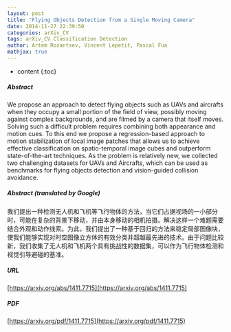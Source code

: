 ```yaml
---
layout: post
title: "Flying Objects Detection from a Single Moving Camera"
date: 2014-11-27 22:39:50
categories: arXiv_CV
tags: arXiv_CV Classification Detection
author: Artem Rozantsev, Vincent Lepetit, Pascal Fua
mathjax: true
---
```


* content
{:toc}

##### Abstract
We propose an approach to detect flying objects such as UAVs and aircrafts when they occupy a small portion of the field of view, possibly moving against complex backgrounds, and are filmed by a camera that itself moves. Solving such a difficult problem requires combining both appearance and motion cues. To this end we propose a regression-based approach to motion stabilization of local image patches that allows us to achieve effective classification on spatio-temporal image cubes and outperform state-of-the-art techniques. As the problem is relatively new, we collected two challenging datasets for UAVs and Aircrafts, which can be used as benchmarks for flying objects detection and vision-guided collision avoidance.

##### Abstract (translated by Google)
我们提出一种检测无人机和飞机等飞行物体的方法，当它们占据视场的一小部分时，可能在复杂的背景下移动，并由本身移动的相机拍摄。解决这样一个难题需要结合外观和动作线索。为此，我们提出了一种基于回归的方法来稳定局部图像块，使我们能够实现对时空图像立方体的有效分类并超越最先进的技术。由于问题比较新，我们收集了无人机和飞机两个具有挑战性的数据集，可以作为飞行物体检测和视觉引导避碰的基准。

##### URL
[https://arxiv.org/abs/1411.7715](https://arxiv.org/abs/1411.7715)

##### PDF
[https://arxiv.org/pdf/1411.7715](https://arxiv.org/pdf/1411.7715)

